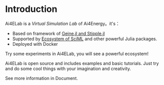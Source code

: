 # Introduction

Ai4ELab is a *Virtual Simulation Lab* of Ai4Energy。it's：

* Based on framework of [Geine.jl and Stipple.jl](https://www.genieframework.com/)
* Supported by [Ecosystem of SciML](https://sciml.ai/) and other powerful Julia packages.
* Deployed with Docker

Try some experiments in Ai4ELab, you will see a powerful ecosystem!

Ai4ELab is open source and includes examples and basic tutorials. Just try and do some cool things with your imagination and creativity.

See more information in Document.
